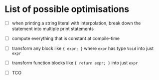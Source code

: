 # List of possible optimisations

- [ ] when printing a string literal with interpolation,
      break down the statement into multiple print statements

- [ ] compute everything that is constant at compile-time

- [ ] transform any block like `{ expr; }` where `expr` has type `Void`
      into just `expr`

- [ ] transform function blocks like `{ return expr; }` into just `expr`

- [ ] TCO